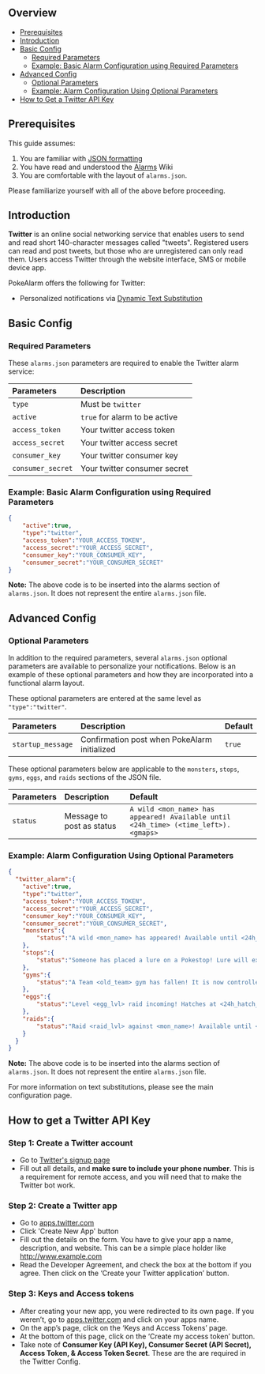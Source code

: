 ## Overview

* [Prerequisites](#prerequisites)
* [Introduction](#introduction)
* [Basic Config](#basic-config)
  * [Required Parameters](#required-parameters)
  * [Example: Basic Alarm Configuration using Required Parameters](#example-basic-alarm-configuration-using-required-parameters)
* [Advanced Config](#advanced-config)
  * [Optional Parameters](#optional-parameters)
  * [Example: Alarm Configuration Using Optional Parameters](#example-alarm-configuration-using-optional-parameters)
* [How to Get a Twitter API Key](#how-to-get-a-twitter-api-key)

## Prerequisites

This guide assumes:

1. You are familiar with [JSON formatting](https://www.w3schools.com/js/js_json_intro.asp)
2. You have read and understood the [Alarms](alarms) Wiki
3. You are comfortable with the layout of `alarms.json`.

Please familiarize yourself with all of the above before proceeding.

## Introduction

**Twitter** is an online social networking service that enables users to send
and read short 140-character messages called "tweets". Registered users can
read and post tweets, but those who are unregistered can only read them. Users
access Twitter through the website interface, SMS or mobile device app.

PokeAlarm offers the following for Twitter:

* Personalized notifications via [Dynamic Text Substitution](Dynamic-Text-Substitution)

## Basic Config

### Required Parameters

These `alarms.json` parameters are required to enable the Twitter alarm service:

| Parameters       | Description                            |
|:-----------------|:---------------------------------------|
| `type`           | Must be `twitter`                      |
| `active`         | `true` for alarm to be active          |
| `access_token`   | Your twitter access token              |
| `access_secret`  | Your twitter access secret             |
| `consumer_key`   | Your twitter consumer key              |
| `consumer_secret`| Your twitter consumer secret           |

### Example: Basic Alarm Configuration using Required Parameters

```json
{
	"active":true,
	"type":"twitter",
	"access_token":"YOUR_ACCESS_TOKEN",
	"access_secret":"YOUR_ACCESS_SECRET",
	"consumer_key":"YOUR_CONSUMER_KEY",
	"consumer_secret":"YOUR_CONSUMER_SECRET"
}
```
**Note:** The above code is to be inserted into the alarms section of
`alarms.json`. It does not represent the entire `alarms.json` file.

## Advanced Config

### Optional Parameters

In addition to the required parameters, several `alarms.json` optional
parameters are available to personalize your notifications. Below is an
example of these optional parameters and how they are incorporated into a
functional alarm layout.

These optional parameters are entered at the same level as `"type":"twitter"`.

| Parameters         | Description                                        | Default                      |
|:-------------------|:---------------------------------------------------|:-----------------------------|
| `startup_message`  | Confirmation post when PokeAlarm initialized       | `true`                       |

These optional parameters below are applicable to the `monsters`, `stops`,
`gyms`, `eggs`, and `raids` sections of the JSON file.

| Parameters      | Description                | Default                                       |
|:----------------|:---------------------------|:----------------------------------------------|
| `status`        | Message to post as status  | `A wild <mon_name> has appeared! Available until <24h_time> (<time_left>). <gmaps>` |

### Example: Alarm Configuration Using Optional Parameters

```json
{
  "twitter_alarm":{
    "active":true,
    "type":"twitter",
    "access_token":"YOUR_ACCESS_TOKEN",
    "access_secret":"YOUR_ACCESS_SECRET",
    "consumer_key":"YOUR_CONSUMER_KEY",
    "consumer_secret":"YOUR_CONSUMER_SECRET",
    "monsters":{
        "status":"A wild <mon_name> has appeared! Available until <24h_time> (<time_left>). <gmaps>"
    },
    "stops":{
        "status":"Someone has placed a lure on a Pokestop! Lure will expire at <24h_time> (<time_left>). <gmaps>"
    },
    "gyms":{
        "status":"A Team <old_team> gym has fallen! It is now controlled by <new_team>. <gmaps>"
    },
    "eggs":{
        "status":"Level <egg_lvl> raid incoming! Hatches at <24h_hatch_time> (<hatch_time_left>). <gmaps>"
    },
    "raids":{
        "status":"Raid <raid_lvl> against <mon_name>! Available until <24h_raid_end> (<raid_time_left>). <gmaps>"
    }
  }
}
```
**Note:** The above code is to be inserted into the alarms section of
`alarms.json`. It does not represent the entire `alarms.json` file.

For more information on text substitutions, please see the main configuration page.

## How to get a Twitter API Key

### Step 1: Create a Twitter account

* Go to [Twitter's signup page](https://twitter.com/signup)
* Fill out all details, and **make sure to include your phone number**. This
is a requirement for remote access, and you will need that to make the Twitter
bot work.

### Step 2: Create a Twitter app

* Go to [apps.twitter.com](https://apps.twitter.com)
* Click 'Create New App' button
* Fill out the details on the form. You have to give your app a name,
description, and website. This can be a simple place holder like http://www.example.com
* Read the Developer Agreement, and check the box at the bottom if you agree.
Then click on the ‘Create your Twitter application’ button.

### Step 3: Keys and Access tokens

* After creating your new app, you were redirected to its own page. If you
weren’t, go to [apps.twitter.com](https://apps.twitter.com) and click on your
apps name.
* On the app’s page, click on the ‘Keys and Access Tokens’ page.
* At the bottom of this page, click on the ‘Create my access token’ button.
* Take note of **Consumer Key (API Key), Consumer Secret (API Secret), Access
Token, & Access Token Secret**. These are the are required in the Twitter Config.
